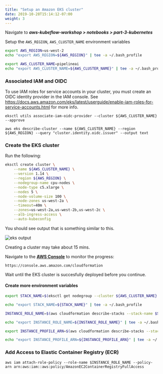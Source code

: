 ```yaml
---
title: "Setup an Amazon EKS cluster"
date: 2019-10-28T15:14:12-07:00
weight: 3
---
```


Navigate to ***aws-kubeflow-workshop > notebooks > part-3-kubernetes***

Setup the `AWS_REGION`, `AWS_CLUSTER_NAME` environment variables
```bash
export AWS_REGION=us-west-2
echo "export AWS_REGION=${AWS_REGION}" | tee -a ~/.bash_profile

export AWS_CLUSTER_NAME=pipelineai
echo "export AWS_CLUSTER_NAME=${AWS_CLUSTER_NAME}" | tee -a ~/.bash_profile

```


### Associated IAM and OIDC
To use IAM roles for service accounts in your cluster, you must create an OIDC identity provider in the IAM console.  See https://docs.aws.amazon.com/eks/latest/userguide/enable-iam-roles-for-service-accounts.html for more info.
```
eksctl utils associate-iam-oidc-provider --cluster ${AWS_CLUSTER_NAME} --approve

aws eks describe-cluster --name ${AWS_CLUSTER_NAME} --region ${AWS_REGION} --query "cluster.identity.oidc.issuer" --output text

```


### Create the EKS cluster
Run the following:
```bash
eksctl create cluster \
    --name ${AWS_CLUSTER_NAME} \
    --version 1.14 \
    --region ${AWS_REGION} \
    --nodegroup-name cpu-nodes \
    --node-type c5.xlarge \
    --nodes 5 \
    --node-volume-size 100 \
    --node-zones us-west-2a \
    --timeout=40m \
    --zones=us-west-2a,us-west-2b,us-west-2c \
    --alb-ingress-access \
    --auto-kubeconfig

```

You should see output that is something similar to this.

![eks output](/images/eks/eksctl_launch.png)

Creating a cluster may take about 15 mins. 

Navigate to the [**AWS Console**](https://console.aws.amazon.com/cloudformation) to monitor the progress:
```
https://console.aws.amazon.com/cloudformation
```

Wait until the EKS cluster is succesfully deployed before you continue.


#### Create more environment variables

```bash
export STACK_NAME=$(eksctl get nodegroup --cluster ${AWS_CLUSTER_NAME} -o json | jq -r '.[].StackName')

echo "export STACK_NAME=${STACK_NAME}" | tee -a ~/.bash_profile
```

```bash
INSTANCE_ROLE_NAME=$(aws cloudformation describe-stacks --stack-name $STACK_NAME --output text --query "Stacks[0].Outputs[1].OutputValue" | sed -e 's/.*\///g')

echo "export INSTANCE_ROLE_NAME=${INSTANCE_ROLE_NAME}" | tee -a ~/.bash_profile
```

```bash
export INSTANCE_PROFILE_ARN=$(aws cloudformation describe-stacks --stack-name $STACK_NAME | jq -r '.Stacks[].Outputs[] | select(.OutputKey=="InstanceProfileARN") | .OutputValue')

echo "export INSTANCE_PROFILE_ARN=${INSTANCE_PROFILE_ARN}" | tee -a ~/.bash_profile
```


### Add Access to Elastic Container Registry (ECR)
```
aws iam attach-role-policy --role-name $INSTANCE_ROLE_NAME --policy-arn arn:aws:iam::aws:policy/AmazonEC2ContainerRegistryFullAccess
```
